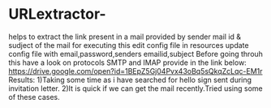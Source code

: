 # URLextractor-
helps to extract the link present in a mail provided by sender mail id &amp; sudject of the mail
for executing this edit config file in resources
update config file with email,password,senders emailid,subject
Before going throuh this have a look on protocols SMTP and IMAP provide in the link below:
https://drive.google.com/open?id=1BEpZ5Gj04Pvx43oBq5sQkqZcLqc-EM1r
Results:
1)Taking some time as i have searched for hello sign sent during invitation letter.
2)It is quick if we can get the mail recently.Tried using some of these cases. 
